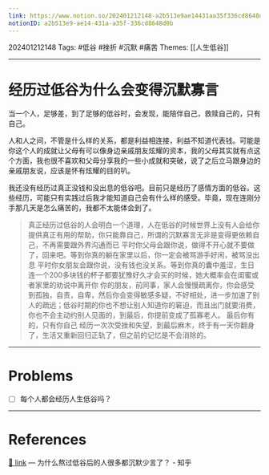 ```yaml
---
link: https://www.notion.so/202401212148-a2b513e9ae14431aa35f336cd8648d0b
notionID: a2b513e9-ae14-431a-a35f-336cd8648d0b
---
```

202401212148
Tags: #低谷 #挫折 #沉默 #痛苦 
Themes: [[人生低谷]]

--- 
# 经历过低谷为什么会变得沉默寡言

当一个人，足够差，到了足够的低谷时，会发现，能陪伴自己，救赎自己的，只有自己。

人和人之间，不管是什么样的关系，都是利益相连接，利益不知道代表钱。可能是你这个人的成就让父母有可以像身边亲戚朋友炫耀的资本，我的父母其实就有点这个方面，我也很不喜欢和父母分享我的一些小成就和突破，说了之后立马跟身边的亲戚朋友说，应该是怀有炫耀的目的叭。

我还没有经历过真正没钱和没出息的低谷吧。目前只是经历了感情方面的低谷。这些经历，可能只有实践过后我才能知道自己会有什么样的感受。毕竟，现在连刚分手那几天是怎么痛苦的，我都不太能体会到了。

> 真正经历过低谷的人会明白一个道理，人在低谷的时候世界上没有人会给你提供真正有用的帮助，你只能靠自己，所谓的沉默寡言无非是变得更依赖自己，不再需要跟外界沟通而已
> 平时你父母会跟你说，做得不开心就不要做了，回来吧。等到你真的躺在家里以后，你一定会被骂游手好闲，被骂没出息
> 平时你女朋友会跟你说，没有钱也没关系。等到你真的囊中羞涩，生日连一个200多块钱的杯子都要犹豫好久才会买的时候，她大概率会在闺蜜或者家里的劝说中离开你
> 你的朋友，前同事，家人会慢慢疏离你，你会感受到孤独，自责，自卑，然后你会变得敏感多疑，不好相处，进一步加速了别人的疏远；低谷时期的你也不想让别人知道你的窘迫，而且出门就要消费，你也不会主动约别人见面的，到最后，你提前变成了孤寡老人。
> 最后你有的，只有你自己
> 经历一次次受挫和失望，到最后麻木，终于有一天你翻身了，生活又重新回归正轨了，但之前的记忆是不会消除的。

---
# Problems
- [ ] 每个人都会经历人生低谷吗？

---
# References
[🔗 link](https://www.zhihu.com/question/521456695/answer/2692077361?utm_campaign=shareopn&utm_medium=social&utm_oi=893206254741250048&utm_psn=1730938508959834112&utm_source=wechat_session) — 为什么熬过低谷后的人很多都沉默少言了？ - 知乎